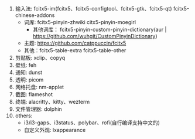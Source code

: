1. 输入法: fcitx5-im(fcitx5、fcitx5-configtool、fcitx5-gtk、fcitx5-qt) fcitx5-chinese-addons
   - 词库: fcitx5-pinyin-zhwiki citx5-pinyin-moegirl
     - 其他词库： fcitx5-pinyin-custom-pinyin-dictionary(aur | https://github.com/wuhgit/CustomPinyinDictionary)
   - 主题: https://github.com/catppuccin/fcitx5
   - 其他：fcitx5-table-extra fcitx5-table-other
2. 剪贴板: xclip、copyq
3. 壁纸: feh
4. 通知: dunst
5. 透明: picom
6. 网络托盘: nm-applet
7. 截图: flameshot
8. 终端: alacritty、kitty、wezterm
9. 文件管理器: dolphin
10. others:
    - i3/i3-gaps、i3status、polybar、rofi(自行编译支持中文的)
    - 自定义外观: lxappearance

